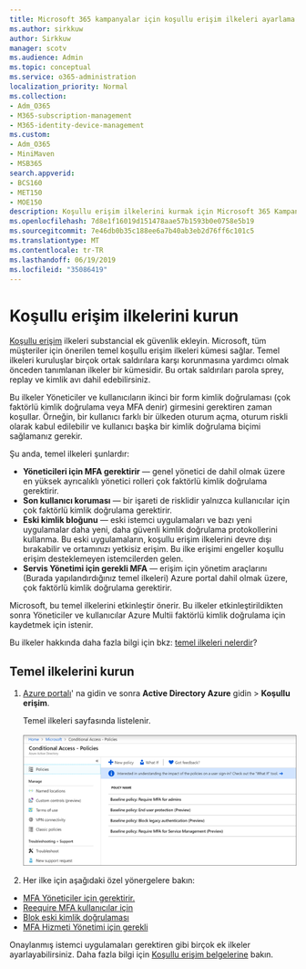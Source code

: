 ```yaml
---
title: Microsoft 365 kampanyalar için koşullu erişim ilkeleri ayarlama
ms.author: sirkkuw
author: Sirkkuw
manager: scotv
ms.audience: Admin
ms.topic: conceptual
ms.service: o365-administration
localization_priority: Normal
ms.collection:
- Adm_O365
- M365-subscription-management
- M365-identity-device-management
ms.custom:
- Adm_O365
- MiniMaven
- MSB365
search.appverid:
- BCS160
- MET150
- MOE150
description: Koşullu erişim ilkelerini kurmak için Microsoft 365 Kampanyalar öğrenin.
ms.openlocfilehash: 7d8e1f16019d151478aae57b1593b0e0758e5b19
ms.sourcegitcommit: 7e46db0b35c188ee6a7b40ab3eb2d76ff6c101c5
ms.translationtype: MT
ms.contentlocale: tr-TR
ms.lasthandoff: 06/19/2019
ms.locfileid: "35086419"
---
```

# <a name="set-up-conditional-access-policies"></a>Koşullu erişim ilkelerini kurun

[Koşullu erişim](https://docs.microsoft.com/azure/active-directory/conditional-access/overview) ilkeleri substancial ek güvenlik ekleyin. Microsoft, tüm müşteriler için önerilen temel koşullu erişim ilkeleri kümesi sağlar. Temel ilkeleri kuruluşlar birçok ortak saldırılara karşı korunmasına yardımcı olmak önceden tanımlanan ilkeler bir kümesidir. Bu ortak saldırıları parola sprey, replay ve kimlik avı dahil edebilirsiniz.

Bu ilkeler Yöneticiler ve kullanıcıların ikinci bir form kimlik doğrulaması (çok faktörlü kimlik doğrulama veya MFA denir) girmesini gerektiren zaman koşullar. Örneğin, bir kullanıcı farklı bir ülkeden oturum açma, oturum riskli olarak kabul edilebilir ve kullanıcı başka bir kimlik doğrulama biçimi sağlamanız gerekir. 

Şu anda, temel ilkeleri şunlardır:
- **Yöneticileri için MFA gerektirir** — genel yönetici de dahil olmak üzere en yüksek ayrıcalıklı yönetici rolleri çok faktörlü kimlik doğrulama gerektirir.
- **Son kullanıcı koruması** — bir işareti de risklidir yalnızca kullanıcılar için çok faktörlü kimlik doğrulama gerektirir. 
- **Eski kimlik bloğunu** — eski istemci uygulamaları ve bazı yeni uygulamalar daha yeni, daha güvenli kimlik doğrulama protokollerini kullanma. Bu eski uygulamaların, koşullu erişim ilkelerini devre dışı bırakabilir ve ortamınızı yetkisiz erişim. Bu ilke erişimi engeller koşullu erişim desteklemeyen istemcilerden gelen. 
- **Servis Yönetimi için gerekli MFA** — erişim için yönetim araçlarını (Burada yapılandırdığınız temel ilkeleri) Azure portal dahil olmak üzere, çok faktörlü kimlik doğrulama gerektirir. 

Microsoft, bu temel ilkelerini etkinleştir önerir. Bu ilkeler etkinleştirildikten sonra Yöneticiler ve kullanıcılar Azure Multii faktörlü kimlik doğrulama için kaydetmek için istenir.

Bu ilkeler hakkında daha fazla bilgi için bkz: [temel ilkeleri nelerdir](https://docs.microsoft.com/azure/active-directory/conditional-access/concept-baseline-protection)?


## <a name="set-up-baseline-policies"></a>Temel ilkelerini kurun

1. [Azure portalı](https://portal.azure.com)' na gidin ve sonra **Active Directory Azure** gidin \> **Koşullu erişim**.
    
    Temel ilkeleri sayfasında listelenir. <br/> <br/>
    ![Koşullu erişim için temel ilkelerini listeler sayfası.](media/baslinepolicies.png)
1. Her ilke için aşağıdaki özel yönergelere bakın:

  - [MFA Yöneticiler için gerektirir.](https://docs.microsoft.com/en-us/azure/active-directory/conditional-access/howto-baseline-protect-administrators)
- [Reequire MFA kullanıcılar için](https://docs.microsoft.com/en-us/azure/active-directory/conditional-access/howto-baseline-protect-end-users)  
 - [Blok eski kimlik doğrulaması](https://docs.microsoft.com/en-us/azure/active-directory/conditional-access/howto-baseline-protect-legacy-auth)
  - [MFA Hizmeti Yönetimi için gerekli](https://docs.microsoft.com/azure/active-directory/conditional-access/howto-baseline-protect-azure)

Onaylanmış istemci uygulamaları gerektiren gibi birçok ek ilkeler ayarlayabilirsiniz. Daha fazla bilgi için [Koşullu erişim belgelerine](https://docs.microsoft.com/azure/active-directory/conditional-access/) bakın.